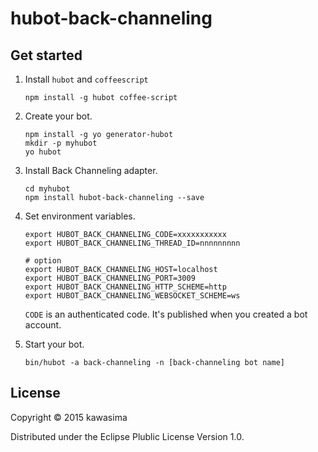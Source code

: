 # hubot-back-channeling

## Get started

1. Install `hubot` and `coffeescript`

    ```shell
    npm install -g hubot coffee-script
    ```

2. Create your bot.

    ```shell
    npm install -g yo generator-hubot
    mkdir -p myhubot
    yo hubot
    ```

3. Install Back Channeling adapter.

   ```shell
   cd myhubot
   npm install hubot-back-channeling --save
   ```

4. Set environment variables.
   ```
   export HUBOT_BACK_CHANNELING_CODE=xxxxxxxxxxx
   export HUBOT_BACK_CHANNELING_THREAD_ID=nnnnnnnnn

   # option
   export HUBOT_BACK_CHANNELING_HOST=localhost
   export HUBOT_BACK_CHANNELING_PORT=3009
   export HUBOT_BACK_CHANNELING_HTTP_SCHEME=http
   export HUBOT_BACK_CHANNELING_WEBSOCKET_SCHEME=ws
   ```
   `CODE` is an authenticated code. It's published when you created a bot account.

5. Start your bot.

   ```shell
   bin/hubot -a back-channeling -n [back-channeling bot name]
   ```

## License

Copyright © 2015 kawasima

Distributed under the Eclipse Plublic License Version 1.0.
